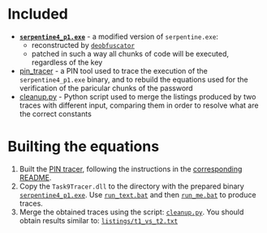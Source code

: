 # Included

+ [**`serpentine4_p1.exe`**](serpentine4_p1.exe) - a modified version of `serpentine.exe`:
    + reconstructed by [`deobfuscator`](../deobfuscator)
    + patched in such a way all chunks of code will be executed, regardless of the key
+ [pin_tracer](pin_tracer) - a PIN tool used to trace the execution of the `serpentine4_p1.exe` binary, and to rebuild the equations used for the verification of the paricular chunks of the password
+ [cleanup.py](cleanup.py) - Python script used to merge the listings produced by two traces with different input, comparing them in order to resolve what are the correct constants

# Builting the equations

1. Built the [PIN tracer](pin_tracer), following the instructions in the [corresponding README](pin_tracer/README.md).
2. Copy the `Task9Tracer.dll` to the directory with the prepared binary [`serpentine4_p1.exe`](serpentine4_p1.exe). Use [`run_text.bat`](pin_tracer/run_test.bat) and then [`run_me.bat`](pin_tracer/run_me.bat) to produce traces.
3. Merge the obtained traces using the script: [`cleanup.py`](cleanup.py). You should obtain results similar to: [`listings/t1_vs_t2.txt`](listings/t1_vs_t2.txt)
